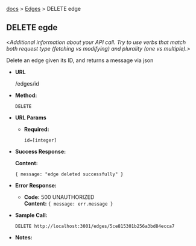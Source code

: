 [docs](../README.md#mullino-api) > [Edges](EDGES.md#edges) > DELETE edge

**DELETE egde**
----
  <_Additional information about your API call. Try to use verbs that match both request type (fetching vs modifying) and plurality (one vs multiple)._>

  Delete an edge given its ID, and returns a message via json

* **URL**

    /edges/id
    
* **Method:**
  
  `DELETE` 
  
*  **URL Params**

    * **Required:**
            
        `id=[integer]`


* **Success Response:**

    **Content:** 
    
    `{ message: "edge deleted successfully" }`
 
* **Error Response:**

  * **Code:** 500 UNAUTHORIZED <br />
    **Content:** `{ message: err.message }`

* **Sample Call:**

    ```re
    DELETE http://localhost:3001/edges/5ce815301b256a3bd84ecca7
    ```

* **Notes:**